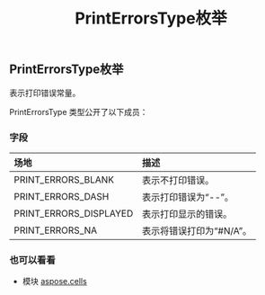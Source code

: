 ﻿---
title: PrintErrorsType枚举
second_title: Aspose.Cells for Python via .NET API 参考资料
description:
type: docs
weight: 2380
url: /zh/python-net/aspose.cells/printerrorstype/
is_root: false
---
##  PrintErrorsType枚举
表示打印错误常量。



PrintErrorsType 类型公开了以下成员：

### 字段
|场地|描述|
| :- | :- |
| PRINT_ERRORS_BLANK |表示不打印错误。|
| PRINT_ERRORS_DASH |表示打印错误为“--”。|
| PRINT_ERRORS_DISPLAYED |表示打印显示的错误。|
| PRINT_ERRORS_NA |表示将错误打印为“#N/A”。|



### 也可以看看
* 模块 [aspose.cells](..)
